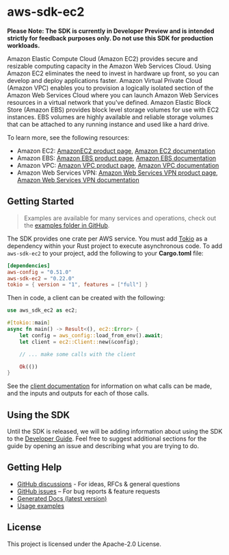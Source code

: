 # aws-sdk-ec2

**Please Note: The SDK is currently in Developer Preview and is intended strictly for
feedback purposes only. Do not use this SDK for production workloads.**

Amazon Elastic Compute Cloud (Amazon EC2) provides secure and resizable computing capacity in the Amazon Web Services Cloud. Using Amazon EC2 eliminates the need to invest in hardware up front, so you can develop and deploy applications faster. Amazon Virtual Private Cloud (Amazon VPC) enables you to provision a logically isolated section of the Amazon Web Services Cloud where you can launch Amazon Web Services resources in a virtual network that you've defined. Amazon Elastic Block Store (Amazon EBS) provides block level storage volumes for use with EC2 instances. EBS volumes are highly available and reliable storage volumes that can be attached to any running instance and used like a hard drive.

To learn more, see the following resources:
  - Amazon EC2: [AmazonEC2 product page](http://aws.amazon.com/ec2), [Amazon EC2 documentation](http://aws.amazon.com/documentation/ec2)
  - Amazon EBS: [Amazon EBS product page](http://aws.amazon.com/ebs), [Amazon EBS documentation](http://aws.amazon.com/documentation/ebs)
  - Amazon VPC: [Amazon VPC product page](http://aws.amazon.com/vpc), [Amazon VPC documentation](http://aws.amazon.com/documentation/vpc)
  - Amazon Web Services VPN: [Amazon Web Services VPN product page](http://aws.amazon.com/vpn), [Amazon Web Services VPN documentation](http://aws.amazon.com/documentation/vpn)

## Getting Started

> Examples are available for many services and operations, check out the
> [examples folder in GitHub](https://github.com/awslabs/aws-sdk-rust/tree/main/examples).

The SDK provides one crate per AWS service. You must add [Tokio](https://crates.io/crates/tokio)
as a dependency within your Rust project to execute asynchronous code. To add `aws-sdk-ec2` to
your project, add the following to your **Cargo.toml** file:

```toml
[dependencies]
aws-config = "0.51.0"
aws-sdk-ec2 = "0.22.0"
tokio = { version = "1", features = ["full"] }
```

Then in code, a client can be created with the following:

```rust
use aws_sdk_ec2 as ec2;

#[tokio::main]
async fn main() -> Result<(), ec2::Error> {
    let config = aws_config::load_from_env().await;
    let client = ec2::Client::new(&config);

    // ... make some calls with the client

    Ok(())
}
```

See the [client documentation](https://docs.rs/aws-sdk-ec2/latest/aws_sdk_ec2/client/struct.Client.html)
for information on what calls can be made, and the inputs and outputs for each of those calls.

## Using the SDK

Until the SDK is released, we will be adding information about using the SDK to the
[Developer Guide](https://docs.aws.amazon.com/sdk-for-rust/latest/dg/welcome.html). Feel free to suggest
additional sections for the guide by opening an issue and describing what you are trying to do.

## Getting Help

* [GitHub discussions](https://github.com/awslabs/aws-sdk-rust/discussions) - For ideas, RFCs & general questions
* [GitHub issues](https://github.com/awslabs/aws-sdk-rust/issues/new/choose) – For bug reports & feature requests
* [Generated Docs (latest version)](https://awslabs.github.io/aws-sdk-rust/)
* [Usage examples](https://github.com/awslabs/aws-sdk-rust/tree/main/examples)

## License

This project is licensed under the Apache-2.0 License.

